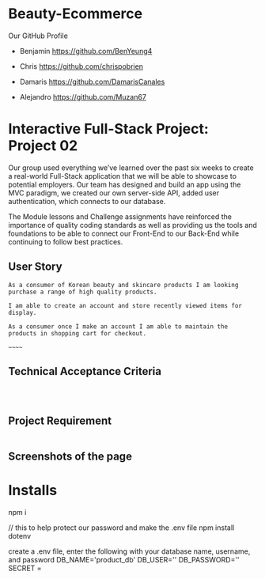 # Beauty-Ecommerce
Our GitHub Profile

* Benjamin
https://github.com/BenYeung4

* Chris
https://github.com/chrispobrien

* Damaris
https://github.com/DamarisCanales

* Alejandro
https://github.com/Muzan67

# Interactive Full-Stack Project: Project 02
Our group used everything we’ve learned over the past six weeks to create a real-world Full-Stack application that we will be able to showcase to potential employers. Our team has designed and build an app using the MVC paradigm, we created our own server-side API, added user authentication, which connects to our database.

The Module lessons and Challenge assignments have reinforced the importance of quality coding standards as well as providing us the tools and foundations to be able to connect our Front-End to our Back-End while continuing to follow best practices.

## User Story
```
As a consumer of Korean beauty and skincare products I am looking purchase a range of high quality products. 

I am able to create an account and store recently viewed items for display. 

As a consumer once I make an account I am able to maintain the products in shopping cart for checkout.

~~~~
```

## Technical Acceptance Criteria
```



```

## Project Requirement
```

```

## Screenshots of the page




# Installs

npm i

// this to help protect our password and make the .env file
npm install dotenv

create a .env file, enter the following with your database name, username, and password
DB_NAME='product_db'
DB_USER=''
DB_PASSWORD=''
SECRET = 
